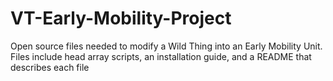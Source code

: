 # VT-Early-Mobility-Project
Open source files needed to modify a Wild Thing into an Early Mobility Unit. Files include head array scripts, an installation guide, and a README that describes each file
